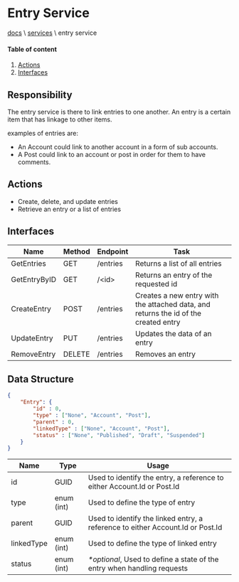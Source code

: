 # Entry Service

[docs](../info_docs.md) \ [services](../info_docs.md#services) \ entry service

#### Table of content
1. [Actions](#actions)
2. [Interfaces](#interfaces)

## Responsibility

The entry service is there to link entries to one another. An entry is a certain item that has linkage to other items.

examples of entries are:

- An Account could link to another account in a form of sub accounts.
- A Post could link to an account or post in order for them to have comments.

## Actions

- Create, delete, and update entries
- Retrieve an entry or a list of entries

## Interfaces

| Name | Method | Endpoint | Task |
|---|---|---|---|
| GetEntries | GET | /entries | Returns a list of all entries |
| GetEntryByID | GET | /\<id\> | Returns an entry of the requested id |
| CreateEntry | POST | /entries | Creates a new entry with the attached data, and returns the id of the created entry |
| UpdateEntry | PUT | /entries | Updates the data of an entry |
| RemoveEntry | DELETE | /entries | Removes an entry |

## Data Structure

```json
{
    "Entry": {
        "id" : 0,
        "type" : ["None", "Account", "Post"],
        "parent" : 0,
        "linkedType" : ["None", "Account", "Post"],
        "status" : ["None", "Published", "Draft", "Suspended"]
    }
}
```

| Name | Type | Usage |
|---|---|---|
| id | GUID | Used to identify the entry, a reference to either Account.Id or Post.Id |
| type | enum (int) | Used to define the type of entry |
| parent | GUID | Used to identify the linked entry, a reference to either Account.Id or Post.Id |
| linkedType | enum (int) | Used to define the type of linked entry |
| status | enum (int) | *\*optional*, Used to define a state of the entry when handling requests |